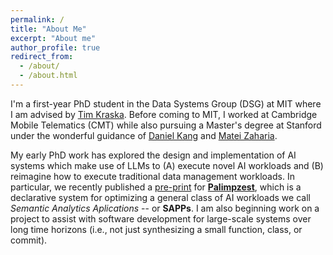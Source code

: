 ```yaml
---
permalink: /
title: "About Me"
excerpt: "About me"
author_profile: true
redirect_from: 
  - /about/
  - /about.html
---
```


I'm a first-year PhD student in the Data Systems Group (DSG) at MIT where I am advised by [Tim Kraska](https://people.csail.mit.edu/kraska/). Before coming to MIT, I worked at Cambridge Mobile Telematics (CMT) while also pursuing a Master's degree at Stanford under the wonderful guidance of [Daniel Kang](https://cs.illinois.edu/about/people/department-faculty/ddkang) and [Matei Zaharia](https://people.eecs.berkeley.edu/~matei/).

My early PhD work has explored the design and implementation of AI systems which make use of LLMs to (A) execute novel AI workloads and (B) reimagine how to execute traditional data management workloads. In particular, we recently published a [pre-print](https://arxiv.org/pdf/2405.14696) for [**Palimpzest**](https://github.com/mitdbg/palimpzest), which is a declarative system for optimizing a general class of AI workloads we call *Semantic Analytics Aplications* -- or **SAPPs**. I am also beginning work on a project to assist with software development for large-scale systems over long time horizons (i.e., not just synthesizing a small function, class, or commit).